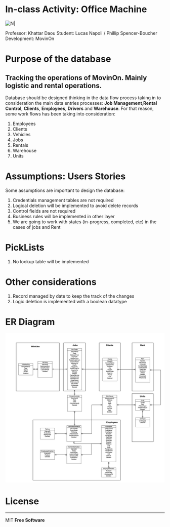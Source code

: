 # In-class Activity: Office Machine

![N|](https://www.mcgill.ca/research-jobs/sites/all/themes/moriarty/images/logo-red.svg)


Professor: Khattar Daou
Student: Lucas Napoli / Phillip Spencer-Boucher
Development: MovinOn

# Purpose of the database
## Tracking the operations of MovinOn. Mainly logistic and rental operations. 

Database should be designed thinking in the data flow process taking in to consideration the main data entries processes: **Job Management**,**Rental Control**, **Clients**, **Employees**, **Drivers**  and **Warehouse**. For that reason, some work flows has been taking into consideration:
1. Employees
2. Clients 
3. Vehicles 
4. Jobs
5. Rentals
6. Warehouse
7. Units


# Assumptions: Users Stories 

Some assumptions are important to design the database:
1. Credentials management tables are not required
2. Logical deletion will be implemented to avoid delete records
3. Control fields are not required
4. Business rules will be implemented in other layer
5. We are going to work with states (in-progress, completed, etc) in the cases of jobs and Rent


# PickLists

1. No lookup table will be implemented


# Other considerations
1. Record managed by date to keep the track of the changes
2. Logic deletion is implemented with a boolean datatype


# ER Diagram

![N|](Pics/MovingOn.png)


# License
----

MIT
**Free Software**
